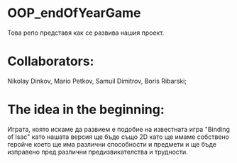 # OOP_endOfYearGame

Това репо представя как се развива нашия проект.

# Collaborators:

Nikolay Dinkov,
Mario Petkov,
Samuil Dimitrov,
Boris Ribarski;

# The idea in the beginning:

Играта, която искаме да развием е подобие на известната
игра "Binding of Isac" като нашата версия ще бъде също
2D като ще имаме собствено геройче което ще има различни
способности и предмети и ще бъде изправено пред различни
предизвикателства и трудности.
